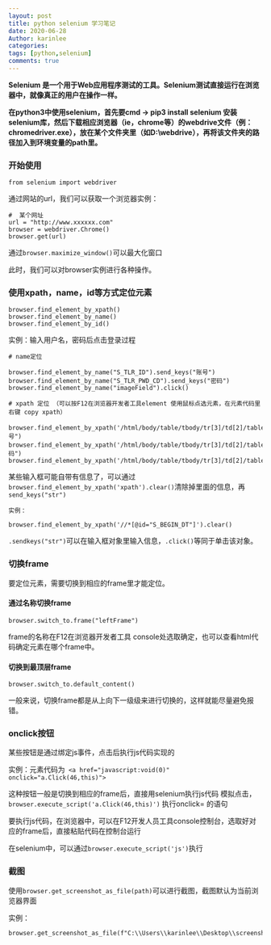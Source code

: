 ```yaml
---
layout: post
title: python selenium 学习笔记
date: 2020-06-28
Author: karinlee
categories: 
tags: [python,selenium]
comments: true
---
```


**Selenium 是一个用于Web应用程序测试的工具。Selenium测试直接运行在浏览器中，就像真正的用户在操作一样。**

**在python3中使用selenium，首先要cmd -> pip3 install selenium 安装selenium库，然后下载相应浏览器（ie，chrome等）的webdrive文件（例：chromedriver.exe），放在某个文件夹里（如D:\webdrive），再将该文件夹的路径加入到环境变量的path里。**



### 开始使用

```
from selenium import webdriver
```

通过网站的url，我们可以获取一个浏览器实例：

```
#  某个网址
url = "http://www.xxxxxx.com"
browser = webdriver.Chrome()
browser.get(url)
```

通过`browser.maximize_window()`可以最大化窗口


此时，我们可以对browser实例进行各种操作。

### 使用xpath，name，id等方式定位元素

```
browser.find_element_by_xpath()
browser.find_element_by_name()
browser.find_element_by_id()
```

实例：输入用户名，密码后点击登录过程

```
# name定位

browser.find_element_by_name("S_TLR_ID").send_keys("账号")
browser.find_element_by_name("S_TLR_PWD_CD").send_keys("密码")
browser.find_element_by_name("imageField").click()

# xpath 定位 （可以按F12在浏览器开发者工具element 使用鼠标点选元素，在元素代码里右键 copy xpath）

browser.find_element_by_xpath('/html/body/table/tbody/tr[3]/td[2]/table[1]/tbody/tr[1]/td[2]/div/input').send_keys("账号")
browser.find_element_by_xpath('/html/body/table/tbody/tr[3]/td[2]/table[1]/tbody/tr[2]/td[2]/div/input').send_keys("密码")
browser.find_element_by_xpath('/html/body/table/tbody/tr[3]/td[2]/table[1]/tbody/tr[3]/td/input').click()

```

某些输入框可能自带有信息了，可以通过`browser.find_element_by_xpath('xpath').clear()`清除掉里面的信息，再`send_keys("str")`


```
实例：

browser.find_element_by_xpath('//*[@id="S_BEGIN_DT"]').clear()
```

`.sendkeys("str")`可以在输入框对象里输入信息，`.click()`等同于单击该对象。

### 切换frame

要定位元素，需要切换到相应的frame里才能定位。

#### 通过名称切换frame

```
browser.switch_to.frame("leftFrame")
```


frame的名称在F12在浏览器开发者工具 console处选取确定，也可以查看html代码确定元素在哪个frame中。

#### 切换到最顶层frame

```
browser.switch_to.default_content()
```

一般来说，切换frame都是从上向下一级级来进行切换的，这样就能尽量避免报错。


### onclick按钮

某些按钮是通过绑定js事件，点击后执行js代码实现的

实例：元素代码为` <a href="javascript:void(0)" onclick="a.Click(46,this)">`

这种按钮一般是切换到相应的frame后，直接用selenium执行js代码 模拟点击，
`browser.execute_script('a.Click(46,this)')`
执行onclick= 的语句


要执行js代码，在浏览器中，可以在F12开发人员工具console控制台，选取好对应的frame后，直接粘贴代码在控制台运行

在selenium中，可以通过`browser.execute_script('js')`执行

### 截图
使用`browser.get_screenshot_as_file(path)`可以进行截图，截图默认为当前浏览器界面


实例：
```
browser.get_screenshot_as_file(f"C:\\Users\\karinlee\\Desktop\\screenshot_yd\\picturename.png")
```